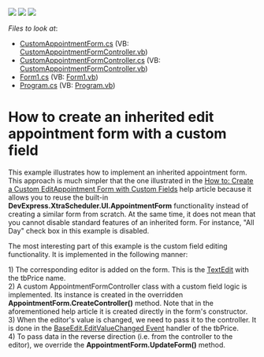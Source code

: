 <!-- default badges list -->
![](https://img.shields.io/endpoint?url=https://codecentral.devexpress.com/api/v1/VersionRange/128634157/13.1.4%2B)
[![](https://img.shields.io/badge/Open_in_DevExpress_Support_Center-FF7200?style=flat-square&logo=DevExpress&logoColor=white)](https://supportcenter.devexpress.com/ticket/details/E3789)
[![](https://img.shields.io/badge/📖_How_to_use_DevExpress_Examples-e9f6fc?style=flat-square)](https://docs.devexpress.com/GeneralInformation/403183)
<!-- default badges end -->
<!-- default file list -->
*Files to look at*:

* [CustomAppointmentForm.cs](./CS/CustomAppointmentForm.cs) (VB: [CustomAppointmentFormController.vb](./VB/CustomAppointmentFormController.vb))
* [CustomAppointmentFormController.cs](./CS/CustomAppointmentFormController.cs) (VB: [CustomAppointmentFormController.vb](./VB/CustomAppointmentFormController.vb))
* [Form1.cs](./CS/Form1.cs) (VB: [Form1.vb](./VB/Form1.vb))
* [Program.cs](./CS/Program.cs) (VB: [Program.vb](./VB/Program.vb))
<!-- default file list end -->
# How to create an inherited edit appointment form with a custom field


<p>This example illustrates how to implement an inherited appointment form. This approach is much simpler that the one illustrated in the <a href="http://documentation.devexpress.com/#WindowsForms/CustomDocument2288"><u>How to: Create a Custom EditAppointment Form with Custom Fields</u></a> help article because it allows you to reuse the built-in <strong>DevExpress.XtraScheduler.UI.AppointmentForm</strong> functionality instead of creating a similar form from scratch. At the same time, it does not mean that you cannot disable standard features of an inherited form. For instance, "All Day" check box in this example is disabled.</p><p>The most interesting part of this example is the custom field editing functionality. It is implemented in the following manner:</p><p>1) The corresponding editor is added on the form. This is the <a href="http://documentation.devexpress.com/#WindowsForms/clsDevExpressXtraEditorsTextEdittopic"><u>TextEdit</u></a> with the tbPrice name.<br />
2) A custom AppointmentFormController class with a custom field logic is implemented. Its instance is created in the overridden <strong>AppointmentForm.CreateController()</strong> method. Note that in the aforementioned help article it is created directly in the form's constructor. <br />
3) When the editor's value is changed, we need to pass it to the controller. It is done in the <a href="http://documentation.devexpress.com/#WindowsForms/DevExpressXtraEditorsBaseEdit_EditValueChangedtopic"><u>BaseEdit.EditValueChanged Event</u></a> handler of the tbPrice.<br />
4) To pass data in the reverse direction (i.e. from the controller to the editor), we override the <strong>AppointmentForm.UpdateForm()</strong> method.</p>

<br/>


